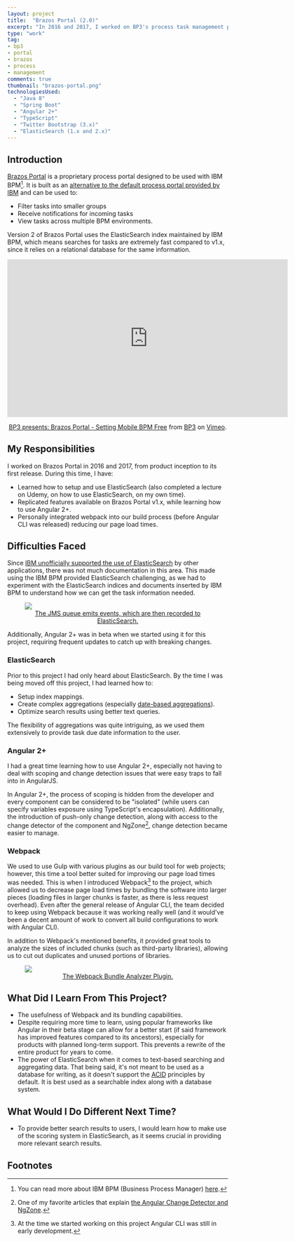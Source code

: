 ```yaml
---
layout: project
title:  "Brazos Portal (2.0)"
excerpt: "In 2016 and 2017, I worked on BP3's process task management portal for IBM BPM. I was responsible for designing the architecture and developing the new version of our product, which utilized Elasticsearch instead of a traditional relational database."
type: "work"
tag:
- bp3
- portal
- brazos
- process
- management
comments: true
thumbnail: "brazos-portal.png"
technologiesUsed:
  - "Java 8"
  - "Spring Boot"
  - "Angular 2+"
  - "TypeScript"
  - "Twitter Bootstrap (3.x)"
  - "ElasticSearch (1.x and 2.x)"
---
```

## Introduction
[Brazos Portal](https://www.bp-3.com/products/brazos-portal/) is a proprietary process portal designed to be used with IBM BPM[^1]. It is built as an [alternative to the default process portal provided by IBM](https://www.ibm.com/us-en/marketplace/bp3-brazos-portal) and can be used to:
* Filter tasks into smaller groups
* Receive notifications for incoming tasks
* View tasks across multiple BPM environments.

Version 2 of Brazos Portal uses the ElasticSearch index maintained by IBM BPM, which means searches for tasks are extremely fast compared to v1.x, since it relies on a relational database for the same information.

<iframe src="https://player.vimeo.com/video/92789921?title=0&byline=0" width="640" height="360" frameborder="0" webkitallowfullscreen mozallowfullscreen allowfullscreen></iframe>
<center><p><a href="https://vimeo.com/92789921">BP3 presents: Brazos Portal - Setting Mobile BPM Free</a> from <a href="https://vimeo.com/bp3global">BP3</a> on <a href="https://vimeo.com">Vimeo</a>.</p></center>

## My Responsibilities
I worked on Brazos Portal in 2016 and 2017, from product inception to its first release. During this time, I have:
* Learned how to setup and use ElasticSearch (also completed a lecture on Udemy, on how to use ElasticSearch, on my own time).
* Replicated features available on Brazos Portal v1.x, while learning how to use Angular 2+.
* Personally integrated webpack into our build process (before Angular CLI was released) reducing our page load times.

## Difficulties Faced
Since [IBM unofficially supported the use of ElasticSearch](https://developer.ibm.com/bpm/2017/03/new-technology-demonstration-bpm-analytics/) by other applications, there was not much documentation in this area. This made using the IBM BPM provided ElasticSearch challenging, as we had to experiment with the ElasticSearch indices and documents inserted by IBM BPM to understand how we can get the task information needed.

<figure>
  <a href="{{ site.url }}/assets/img/projects/brazos-portal-2/jms-queue.png"><img src="{{ site.url }}/assets/img/projects/brazos-portal-2/jms-queue.png"></a>
  <center><figcaption><a href="https://developer.ibm.com/bpm/2017/03/new-technology-demonstration-bpm-analytics/">The JMS queue emits events, which are then recorded to ElasticSearch.</a></figcaption></center>
</figure>

Additionally, Angular 2+ was in beta when we started using it for this project, requiring frequent updates to catch up with breaking changes.

### ElasticSearch
Prior to this project I had only heard about ElasticSearch. By the time I was being moved off this project, I had learned how to:
* Setup index mappings.
* Create complex aggregations (especially [date-based aggregations](https://www.elastic.co/guide/en/elasticsearch/reference/1.4/search-aggregations-bucket-datehistogram-aggregation.html)).
* Optimize search results using better text queries.

The flexibility of aggregations was quite intriguing, as we used them extensively to provide task due date information to the user.

### Angular 2+
I had a great time learning how to use Angular 2+, especially not having to deal with scoping and change detection issues that were easy traps to fall into in AngularJS.

In Angular 2+, the process of scoping is hidden from the developer and every component can be considered to be "isolated" (while users can specify variables exposure using TypeScript's encapsulation). Additionally, the introduction of push-only change detection, along with access to the change detector of the component and NgZone[^2], change detection became easier to manage.

### Webpack
We used to use Gulp with various plugins as our build tool for web projects; however, this time a tool better suited for improving our page load times was needed. This is when I introduced Webpack[^3] to the project, which allowed us to decrease page load times by bundling the software into larger pieces (loading files in larger chunks is faster, as there is less request overhead). Even after the general release of Angular CLI, the team decided to keep using Webpack because it was working really well (and it would've been a decent amount of work to convert all build configurations to work with Angular CLI).

In addition to Webpack's mentioned benefits, it provided great tools to analyze the sizes of included chunks (such as third-party libraries), allowing us to cut out duplicates and unused portions of libraries.

<figure>
  <a href="{{ site.url }}/assets/img/projects/brazos-portal-2/webpack-bundle-analyzer.gif"><img src="{{ site.url }}/assets/img/projects/brazos-portal-2/webpack-bundle-analyzer.gif"></a>
  <center><figcaption><a href="https://github.com/th0r/webpack-bundle-analyzer">The Webpack Bundle Analyzer Plugin.</a></figcaption></center>
</figure>

## What Did I Learn From This Project?
* The usefulness of Webpack and its bundling capabilities.
* Despite requiring more time to learn, using popular frameworks like Angular in their beta stage can allow for a better start (if said framework has improved features compared to its ancestors), especially for products with planned long-term support. This prevents a rewrite of the entire product for years to come.
* The power of ElasticSearch when it comes to text-based searching and aggregating data. That being said, it's not meant to be used as a database for writing, as it doesn't support the [ACID](https://en.wikipedia.org/wiki/ACID) principles by default. It is best used as a searchable index along with a database system.

## What Would I Do Different Next Time?
* To provide better search results to users, I would learn how to make use of the scoring system in ElasticSearch, as it seems crucial in providing more relevant search results.

## Footnotes
[^1]: You can read more about IBM BPM (Business Process Manager) [here](http://www-03.ibm.com/software/products/en/business-process-manager-family).
[^2]: One of my favorite articles that explain [the Angular Change Detector and NgZone](https://blog.thoughtram.io/angular/2017/02/21/using-zones-in-angular-for-better-performance.html).
[^3]: At the time we started working on this project Angular CLI was still in early development.